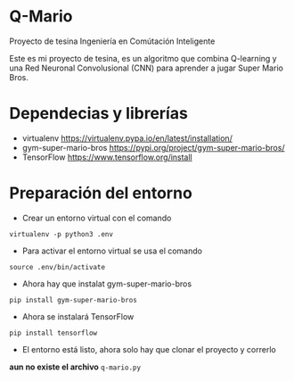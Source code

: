 # Q-Mario
Proyecto de tesina Ingeniería en Comútación Inteligente

Este es mi proyecto de tesina, es un algoritmo que combina Q-learning y una Red Neuronal Convolusional (CNN) para aprender a jugar Super Mario Bros.

# Dependecias y librerías
- virtualenv https://virtualenv.pypa.io/en/latest/installation/
- gym-super-mario-bros https://pypi.org/project/gym-super-mario-bros/
- TensorFlow https://www.tensorflow.org/install

# Preparación del entorno
- Crear un entorno virtual con el comando

`virtualenv -p python3 .env`

- Para activar el entorno virtual se usa el comando

`source .env/bin/activate`

- Ahora hay que instalat gym-super-mario-bros

`pip install gym-super-mario-bros`

- Ahora se instalará TensorFlow

`pip install tensorflow`

- El entorno está listo, ahora solo hay que clonar el proyecto y correrlo

**aun no existe el archivo**
`q-mario.py`
